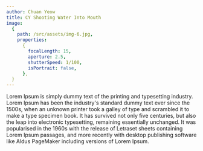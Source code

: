 ```yaml
---
author: Chuan Yeow
title: CY Shooting Water Into Mouth
image:
  {
    path: /src/assets/img-6.jpg,
    properties:
      {
        focalLength: 15,
        aperture: 2.5,
        shutterSpeed: 1/100,
        isPortrait: false,
      },
  }
---
```


Lorem Ipsum is simply dummy text of the printing and typesetting industry. Lorem Ipsum has been the industry's standard dummy text ever since the 1500s, when an unknown printer took a galley of type and scrambled it to make a type specimen book. It has survived not only five centuries, but also the leap into electronic typesetting, remaining essentially unchanged. It was popularised in the 1960s with the release of Letraset sheets containing Lorem Ipsum passages, and more recently with desktop publishing software like Aldus PageMaker including versions of Lorem Ipsum.
